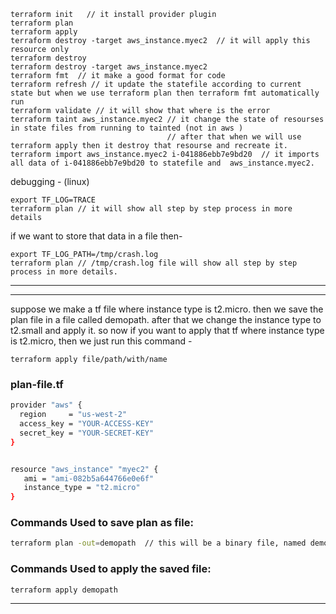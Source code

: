 ```
terraform init   // it install provider plugin
terraform plan
terraform apply
terraform destroy -target aws_instance.myec2  // it will apply this resource only
terraform destroy
terraform destroy -target aws_instance.myec2
terraform fmt  // it make a good format for code
terraform refresh // it update the statefile according to current state but when we use terraform plan then terraform fmt automatically run
terraform validate // it will show that where is the error
terraform taint aws_instance.myec2 // it change the state of resourses in state files from running to tainted (not in aws )
                                   // after that when we will use terraform apply then it destroy that resourse and recreate it.
terraform import aws_instance.myec2 i-041886ebb7e9bd20  // it imports all data of i-041886ebb7e9bd20 to statefile and  aws_instance.myec2.
```
debugging - (linux) 
```
export TF_LOG=TRACE
terraform plan // it will show all step by step process in more details
```
   if we want to store that data in a file then-
```
export TF_LOG_PATH=/tmp/crash.log
terraform plan // /tmp/crash.log file will show all step by step process in more details.
```
---
---
suppose we make a tf file where instance type is t2.micro. then we save the plan file in a file called demopath. after that we change the instance type to t2.small and apply it.
so now if you want to apply that tf where instance type is t2.micro, then we just run this command - 
```
terraform apply file/path/with/name
```

### plan-file.tf
```sh
provider "aws" {
  region     = "us-west-2"
  access_key = "YOUR-ACCESS-KEY"
  secret_key = "YOUR-SECRET-KEY"
}


resource "aws_instance" "myec2" {
   ami = "ami-082b5a644766e0e6f"
   instance_type = "t2.micro"
}
```
### Commands Used to save plan as file:
```sh
terraform plan -out=demopath  // this will be a binary file, named demopath. after running this, file will be created automatically.

```
### Commands Used to apply the saved file:
```
terraform apply demopath
```
---
